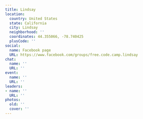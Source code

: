 ```yaml
---
title: Lindsay
location:
  country: United States
  state: California
  city: Lindsay
  neighborhood: ''
  coordinates: 44.355066, -78.740425
  plusCode: ''
social:
  name: Facebook page
  URL: https://www.facebook.com/groups/free.code.camp.lindsay
chat:
  name: ''
  URL: ''
event:
  name: ''
  URL: ''
leaders:
- name: ''
  URL: ''
photos:
  old: ''
  cover: ''
---
```


